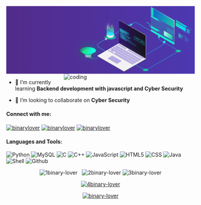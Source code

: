 <img align = "center" object-fit = "contain" src = "https://github.com/binary-lover/binary-lover/blob/main/206916906-9bfb66d9-c419-44c2-908a-4885e610425f.gif">

<img align = "right" alt = "coding" width = "350"  src = "https://camo.githubusercontent.com/cae12fddd9d6982901d82580bdf321d81fb299141098ca1c2d4891870827bf17/68747470733a2f2f6d69726f2e6d656469756d2e636f6d2f6d61782f313336302f302a37513379765349765f7430696f4a2d5a2e676966">

<!---
- 🔭 I’m currently working on [ED Cryption](https://github.com/binary-lover/ED-cryption) 
-->

- 🌱 I’m currently learning **Backend development with javascript and Cyber Security**

- 👯 I’m looking to collaborate on **Cyber Security**

<h4 align="left">Connect with me:</h4>
<p align="left">
<a href="https://www.hackerrank.com/binarylover" target="blank"><img align="center" src="https://raw.githubusercontent.com/rahuldkjain/github-profile-readme-generator/master/src/images/icons/Social/hackerrank.svg" alt="binarylover" height="30" width="40" /></a>
<a href="https://www.leetcode.com/binarylover" target="blank"><img align="center" src="https://raw.githubusercontent.com/rahuldkjain/github-profile-readme-generator/master/src/images/icons/Social/leet-code.svg" alt="binarylover" height="30" width="40" /></a>
<a href="https://www.instagram.com/binary_lover" target="blank"><img align="center" src="https://raw.githubusercontent.com/rahuldkjain/github-profile-readme-generator/master/src/images/icons/Social/instagram.svg" alt="binarylover" height="30" width="40" /></a>
</p>

<h4 align="left">Languages and Tools:</h4>

![Python](https://img.shields.io/badge/python-yellow?logo=python&logoColor=yellow&labelColor=blue)
![MySQL](https://img.shields.io/badge/MySQL-yellow?logo=mysql&logoColor=white&labelColor=blue&color=white)
![C](https://img.shields.io/badge/C-blue?logo=c&logoColor=blue&labelColor=white&color=blue)
![C++](https://img.shields.io/badge/C%2B%2B-blue?logo=c%2B%2B&logoColor=blue&labelColor=white&color=blue)
![JavaScript](https://img.shields.io/badge/JavaScript-white?logo=javascript&logoColor=yellow&labelColor=black&color=black) 
![HTML5](https://img.shields.io/badge/HTML-purple?logo=html5&logoColor=yellow&color=purple)
![CSS](https://img.shields.io/badge/CSS-blue?logo=css3&logoColor=red&color=sky)
![Java](https://img.shields.io/badge/java-blue)
![Shell](https://img.shields.io/badge/Shell-green?logo=shell&logoColor=black&labelColor=yellow)
![Github](https://img.shields.io/badge/Github-white?logo=github&logoColor=black&labelColor=white&color=black)

<div align = "center" ><span>
  <img width=300 src="https://github-readme-stats.vercel.app/api/top-langs?username=binary-lover&theme=radical&hide=glsl&show_icons=true&locale=en&layout=compact" alt="1binary-lover" /></span>
<span>&nbsp;
  <img width=330 src="https://github-readme-stats.vercel.app/api?username=binary-lover&theme=radical&hide=glsl&show_icons=true&locale=en" alt="2binary-lover" /></span>
<span>
  <img width=350 src="https://github-readme-streak-stats.herokuapp.com/?user=binary-lover&theme=radical&" alt="3binary-lover" /></span>
</div>
<p align="center"> <a href="https://github.com/ryo-ma/github-profile-trophy"><img src="https://github-profile-trophy.vercel.app/?username=binary-lover&theme=radical" alt="4binary-lover" /></a> </p>
<p></p>

<a href="https://github.com/binary-lover/profile_counter_auto_increment">
<p  align="center"> <img width = "140" src="https://komarev.com/ghpvc/?username=binary-lover&label=Profile%20views&color=0e75b6&style=flat" alt="binary-lover" /> </p>
</a>
